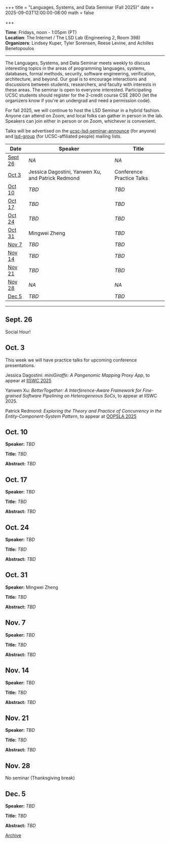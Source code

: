 +++
title = "Languages, Systems, and Data Seminar (Fall 2025)"
date = 2025-09-03T12:00:00-08:00
math = false

+++

**Time**: Fridays, noon - 1:05pm (PT) <br />
**Location**: The Internet / The LSD Lab (Engineering 2, Room 398) <br />
**Organizers**: Lindsey Kuper, Tyler Sorensen, Reese Levine, and Achilles Benetopoulos <br />

---

The Languages, Systems, and Data Seminar meets weekly to discuss interesting topics in the areas of programming languages, systems, databases, formal methods, security, software engineering, verification, architecture, and beyond.  Our goal is to encourage interactions and discussions between students, researchers, and faculty with interests in these areas.  The seminar is open to everyone interested.  Participating UCSC students should register for the 2-credit course CSE 280O (let the organizers know if you're an undergrad and need a permission code).

For fall 2025, we will continue to host the LSD Seminar in a hybrid fashion.  Anyone can attend on Zoom, and local folks can gather in person in the lab.  Speakers can join either in person or on Zoom, whichever is convenient.

Talks will be advertised on the [ucsc-lsd-seminar-announce](https://groups.google.com/g/ucsc-lsd-seminar-announce/about) (for anyone) and [lsd-group](https://groups.google.com/a/ucsc.edu/g/lsd-group/about) (for UCSC-affiliated people) mailing lists.

| Date                | Speaker | Title |
|---------------------|---------|-------|
| [Sept 26](#sept-26) | _NA_    | _NA_  |
| [Oct 3](#oct-3)     | Jessica Dagostini, Yanwen Xu, and Patrick Redmond  | Conference Practice Talks |
| [Oct 10](#oct-10)   | _TBD_   | _TBD_ |
| [Oct 17](#oct-17)   | _TBD_   | _TBD_ |
| [Oct 24](#oct-24)   | _TBD_   | _TBD_ |
| [Oct 31](#oct-31)   | Mingwei Zheng   | _TBD_ |
| [Nov 7](#nov-7)     | _TBD_   | _TBD_ |
| [Nov 14](#nov-14)   | _TBD_   | _TBD_ |
| [Nov 21](#nov-21)   | _TBD_   | _TBD_ |
| [Nov 28](#nov-28)   | _NA_    | _NA_  |
| [Dec 5](#dec-5)     | _TBD_   | _TBD_ |

---

## Sept. 26

Social Hour!

## Oct. 3

This week we will have practice talks for upcoming conference presentations.

Jessica Dagostini: *miniGiraffe: A Pangenomic Mapping Proxy App*, to appear at [IISWC 2025](https://iiswc.org/iiswc2025/)

Yanwen Xu: *BetterTogether: A Interference-Aware Framework for Fine-grained Software Pipelining on Heterogeneous SoCs*, to appear at IISWC 2025.

Patrick Redmond: *Exploring the Theory and Practice of Concurrency in the Entity-Component-System Pattern*, to appear at [OOPSLA 2025](https://2025.splashcon.org/track/OOPSLA?)

## Oct. 10

**Speaker:** _TBD_

**Title:** _TBD_

**Abstract:** _TBD_

## Oct. 17

**Speaker:** _TBD_

**Title:** _TBD_

**Abstract:** _TBD_

## Oct. 24

**Speaker:** _TBD_

**Title:** _TBD_

**Abstract:** _TBD_

## Oct. 31

**Speaker:** Mingwei Zheng

**Title:** _TBD_

**Abstract:** _TBD_

## Nov. 7

**Speaker:** _TBD_

**Title:** _TBD_

**Abstract:** _TBD_

## Nov. 14

**Speaker:** _TBD_

**Title:** _TBD_

**Abstract:** _TBD_

## Nov. 21

**Speaker:** _TBD_

**Title:** _TBD_

**Abstract:** _TBD_

## Nov. 28

No seminar (Thanksgiving break)

## Dec. 5

**Speaker:** _TBD_

**Title:** _TBD_

**Abstract:** _TBD_

[Archive](../)
